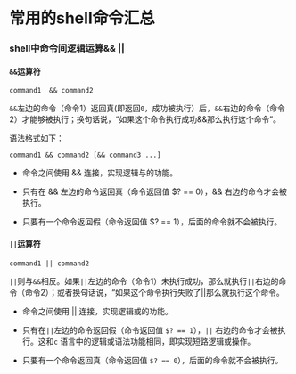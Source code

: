 # 常用的shell命令汇总

### shell中命令间逻辑运算&& ||

#### `&&`运算符

```shell
command1  && command2
```

`&&`左边的命令（命令1）返回真(即返回`0`，成功被执行）后，`&&`右边的命令（命令2）才能够被执行；换句话说，“如果这个命令执行成功&&那么执行这个命令”。 

语法格式如下：

```shell
command1 && command2 [&& command3 ...] 
```

* 命令之间使用 && 连接，实现逻辑与的功能。

* 只有在 && 左边的命令返回真（命令返回值 $? == 0），&& 右边的命令才会被执行。

* 只要有一个命令返回假（命令返回值 $? == 1），后面的命令就不会被执行。

#### `||`运算符

```shell
command1 || command2
```

`||`则与`&&`相反。如果`||`左边的命令（命令1）未执行成功，那么就执行`||`右边的命令（命令2）；或者换句话说，“如果这个命令执行失败了||那么就执行这个命令。

* 命令之间使用 || 连接，实现逻辑或的功能。

* 只有在`||`左边的命令返回假（命令返回值 `$? == 1`），`||` 右边的命令才会被执行。这和`c` 语言中的逻辑或语法功能相同，即实现短路逻辑或操作。

* 只要有一个命令返回真（命令返回值 `$? == 0`），后面的命令就不会被执行。